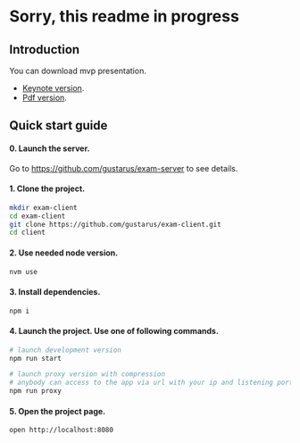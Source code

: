 # Sorry, this readme in progress

## Introduction
You can download mvp presentation.
* [Keynote version](/presentation.key).
* [Pdf version](/presentation.pdf).


## Quick start guide

#### 0. Launch the server.
Go to https://github.com/gustarus/exam-server to see details.

#### 1. Clone the project.
```bash
mkdir exam-client
cd exam-client
git clone https://github.com/gustarus/exam-client.git
cd client
```

#### 2. Use needed node version.
```bash
nvm use
```

#### 3. Install dependencies.
```bash
npm i
```

#### 4. Launch the project. Use **one** of following commands.
```bash
# launch development version
npm run start

# launch proxy version with compression
# anybody can access to the app via url with your ip and listening port
npm run proxy
```

#### 5. Open the project page.
```
open http://localhost:8080
```
